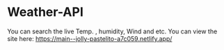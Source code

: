 # Weather-API
You can search the live Temp. , humidity, Wind and etc.
You can view the site here: https://main--jolly-pastelito-a7c059.netlify.app/
